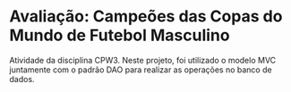 # Avaliação: Campeões das Copas do Mundo de Futebol Masculino

Atividade da disciplina CPW3. Neste projeto, foi utilizado o modelo MVC juntamente com o padrão DAO para realizar as operações no banco de dados.
